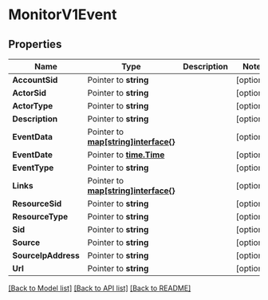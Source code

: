 # MonitorV1Event

## Properties

Name | Type | Description | Notes
------------ | ------------- | ------------- | -------------
**AccountSid** | Pointer to **string** |  | [optional] 
**ActorSid** | Pointer to **string** |  | [optional] 
**ActorType** | Pointer to **string** |  | [optional] 
**Description** | Pointer to **string** |  | [optional] 
**EventData** | Pointer to [**map[string]interface{}**](.md) |  | [optional] 
**EventDate** | Pointer to [**time.Time**](time.Time.md) |  | [optional] 
**EventType** | Pointer to **string** |  | [optional] 
**Links** | Pointer to [**map[string]interface{}**](.md) |  | [optional] 
**ResourceSid** | Pointer to **string** |  | [optional] 
**ResourceType** | Pointer to **string** |  | [optional] 
**Sid** | Pointer to **string** |  | [optional] 
**Source** | Pointer to **string** |  | [optional] 
**SourceIpAddress** | Pointer to **string** |  | [optional] 
**Url** | Pointer to **string** |  | [optional] 

[[Back to Model list]](../README.md#documentation-for-models) [[Back to API list]](../README.md#documentation-for-api-endpoints) [[Back to README]](../README.md)


